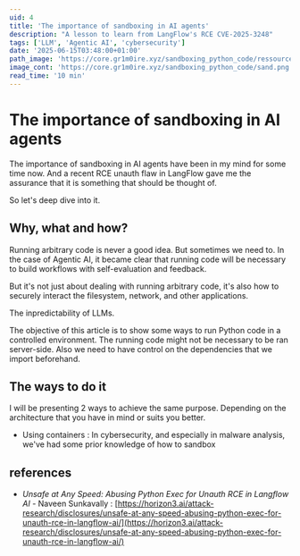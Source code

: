 ```yaml
---
uid: 4
title: 'The importance of sandboxing in AI agents'
description: "A lesson to learn from LangFlow's RCE CVE-2025-3248"
tags: ['LLM', 'Agentic AI', 'cybersecurity']
date: '2025-06-15T03:48:00+01:00'
path_image: 'https://core.gr1m0ire.xyz/sandboxing_python_code/ressources/'
image_cont: 'https://core.gr1m0ire.xyz/sandboxing_python_code/sand.png'
read_time: '10 min'
---
```


# The importance of sandboxing in AI agents 

The importance of sandboxing in AI agents have been in my mind for some time now. And a recent RCE unauth flaw in LangFlow gave me the assurance that it is something that should be thought of.

So let's deep dive into it. 

## Why, what and how? 

Running arbitrary code is never a good idea. But sometimes we need to. In the case of Agentic AI, it became clear that running code will be necessary to build workflows with self-evaluation and feedback. 

But it's not just about dealing with running arbitrary code, it's also how to securely interact the filesystem, network, and other applications. 

The inpredictability of LLMs. 

The objective of this article is to show some ways to run Python code in a controlled environment. The running code might not be necessary to be ran server-side. Also we need to have control on the dependencies that we import beforehand.  

> 

## The ways to do it 
I will be presenting 2 ways to achieve the same purpose. Depending on the architecture that you have in mind or suits you better. 

- Using containers : In cybersecurity, and especially in malware analysis, we've had some prior knowledge of how to sandbox


## references
- *Unsafe at Any Speed: Abusing Python Exec for Unauth RCE in Langflow AI* - Naveen Sunkavally : [https://horizon3.ai/attack-research/disclosures/unsafe-at-any-speed-abusing-python-exec-for-unauth-rce-in-langflow-ai/](https://horizon3.ai/attack-research/disclosures/unsafe-at-any-speed-abusing-python-exec-for-unauth-rce-in-langflow-ai/)